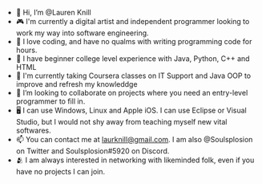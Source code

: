 - 👋 Hi, I’m @Lauren Knill
- 🎮 I'm currently a digital artist and independent programmer looking to work my way into software engineering.
- 📜 I love coding, and have no qualms with writing programming code for hours.
- 🌱 I have beginner college level experience with Java, Python, C++ and HTML
- 💭 I'm currently taking Coursera classes on IT Support and Java OOP to improve and refresh my knowleddge
- 💞️ I’m looking to collaborate on projects where you need an entry-level programmer to fill in.
- 🖥️ I can use Windows, Linux and Apple iOS. I can use Eclipse or Visual Studio, but I would not shy away from teaching myself new vital softwares.
- 📫 You can contact me at laurknill@gmail.com. I am also @Soulsplosion on Twitter and Soulsplosion#5920 on Discord.
- 🫂 I am always interested in networking with likeminded folk, even if you have no projects I can join.

<!---
LaurKnill/LaurKnill is a ✨ special ✨ repository because its `README.md` (this file) appears on your GitHub profile.
You can click the Preview link to take a look at your changes.
--->
